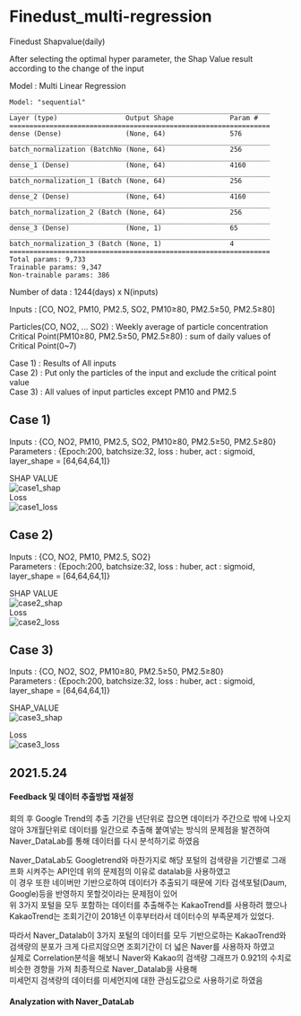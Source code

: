 # Finedust_multi-regression

Finedust Shapvalue(daily)

After selecting the optimal hyper parameter, the Shap Value result according to the change of the input

Model : Multi Linear Regression
```
Model: "sequential"
_________________________________________________________________
Layer (type)                 Output Shape              Param #   
=================================================================
dense (Dense)                (None, 64)                576       
_________________________________________________________________
batch_normalization (BatchNo (None, 64)                256       
_________________________________________________________________
dense_1 (Dense)              (None, 64)                4160      
_________________________________________________________________
batch_normalization_1 (Batch (None, 64)                256       
_________________________________________________________________
dense_2 (Dense)              (None, 64)                4160      
_________________________________________________________________
batch_normalization_2 (Batch (None, 64)                256       
_________________________________________________________________
dense_3 (Dense)              (None, 1)                 65        
_________________________________________________________________
batch_normalization_3 (Batch (None, 1)                 4         
=================================================================
Total params: 9,733
Trainable params: 9,347
Non-trainable params: 386
```
Number of data : 1244(days) x N(inputs)
   
Inputs : [CO, NO2, PM10, PM2.5, SO2, PM10≥80, PM2.5≥50, PM2.5≥80]
   
Particles(CO, NO2, ... SO2) : Weekly average of particle concentration   
Critical Point(PM10≥80, PM2.5≥50, PM2.5≥80) : sum of daily values of Critical Point(0~7)   
   
Case 1) : Results of All inputs   
Case 2) : Put only the particles of the input and exclude the critical point value   
Case 3) : All values ​​of input particles except PM10 and PM2.5   
   
## Case 1)   
Inputs : {CO, NO2, PM10, PM2.5, SO2, PM10≥80, PM2.5≥50, PM2.5≥80}   
Parameters : {Epoch:200, batchsize:32, loss : huber, act : sigmoid, layer_shape = [64,64,64,1]}

SHAP VALUE   
![case1_shap](https://user-images.githubusercontent.com/79160507/118438546-83522500-b71f-11eb-8477-16250faa7875.png)   
Loss   
![case1_loss](https://user-images.githubusercontent.com/79160507/118438581-906f1400-b71f-11eb-89ea-09d0a3f142c2.png)
   
## Case 2)   
Inputs : {CO, NO2, PM10, PM2.5, SO2}   
Parameters : {Epoch:200, batchsize:32, loss : huber, act : sigmoid, layer_shape = [64,64,64,1]}   
   
SHAP VALUE   
![case2_shap](https://user-images.githubusercontent.com/79160507/118438613-9c5ad600-b71f-11eb-9629-93214c78d809.png)   
Loss   
![case2_loss](https://user-images.githubusercontent.com/79160507/118438633-a41a7a80-b71f-11eb-9f8b-b7a4831d7cb9.png)   

## Case 3)   
Inputs : {CO, NO2, SO2, PM10≥80, PM2.5≥50, PM2.5≥80}   
Parameters : {Epoch:200, batchsize:32, loss : huber, act : sigmoid, layer_shape = [64,64,64,1]}
   
SHAP_VALUE    
![case3_shap](https://user-images.githubusercontent.com/79160507/118438679-b1d00000-b71f-11eb-9757-febc66862441.png)
   
Loss   
![case3_loss](https://user-images.githubusercontent.com/79160507/118438700-ba283b00-b71f-11eb-93e1-4e90d1f9da36.png)

## 2021.5.24   
#### Feedback 및 데이터 추출방법 재설정   
회의 후 Google Trend의 추출 기간을 년단위로 잡으면 데이터가 주간으로 밖에 나오지않아 3개월단위로 데이터를 일간으로 추출해 붙여넣는 방식의 문제점을 발견하여 Naver_DataLab를 통해 데이터를 다시 분석하기로 하였음   
   
Naver_DataLab도 Googletrend와 마찬가지로 해당 포털의 검색량을 기간별로 그래프화 시켜주는 API인데 위의 문제점의 이유로 datalab을 사용하였고   
이 경우 또한 네이버만 기반으로하여 데이터가 추출되기 때문에 기타 검색포털(Daum, Google)등을 반영하지 못할것이라는 문제점이 있어   
위 3가지 포털을 모두 포함하는 데이터를 추출해주는 KakaoTrend를 사용하려 했으나 KakaoTrend는 조회기간이 2018년 이후부터라서 데이터수의 부족문제가 있었다.   

따라서 Naver_Datalab이 3가지 포털의 데이터를 모두 기반으로하는 KakaoTrend와 검색량의 분포가 크게 다르지않으면 조회기간이 더 넓은 Naver를 사용하자 하였고   
실제로 Correlation분석을 해보니 Naver와 Kakao의 검색량 그래프가 0.921의 수치로 비슷한 경향을 가져 최종적으로 Naver_Datalab을 사용해   
미세먼지 검색량의 데이터를 미세먼지에 대한 관심도값으로 사용하기로 하였음
   
#### Analyzation with Naver_DataLab   


